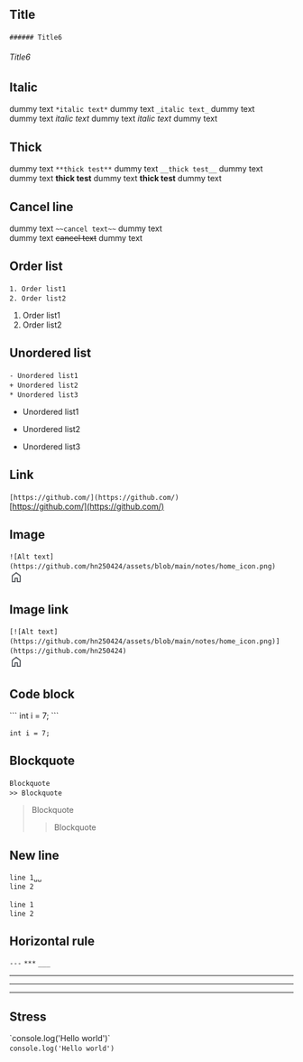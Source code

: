## Title
`###### Title6`
###### Title6

## Italic
dummy text `*italic text*` dummy text `_italic text_` dummy text  
dummy text *italic text* dummy text _italic text_ dummy text

## Thick
dummy text `**thick test**` dummy text `__thick test__` dummy text  
dummy text **thick test** dummy text __thick test__ dummy text

## Cancel line
dummy text `~~cancel text~~` dummy text  
dummy text ~~cancel text~~ dummy text

## Order list  
`1. Order list1`  
`2. Order list2`

1. Order list1
2. Order list2

## Unordered list
`- Unordered list1`  
`+ Unordered list2`  
`* Unordered list3`

- Unordered list1  
+ Unordered list2
* Unordered list3

## Link
`[https://github.com/](https://github.com/)`  
[https://github.com/](https://github.com/)  

## Image
`![Alt text](https://github.com/hn250424/assets/blob/main/notes/home_icon.png)`  
![Alt text](https://github.com/hn250424/assets/blob/main/notes/home_icon.png)

## Image link
`[![Alt text](https://github.com/hn250424/assets/blob/main/notes/home_icon.png)](https://github.com/hn250424)`  
[![Alt text](https://github.com/hn250424/assets/blob/main/notes/home_icon.png)](https://github.com/hn250424)

## Code block  
\`\`\`
int i = 7;
\`\`\`
```
int i = 7;
```

## Blockquote
`Blockquote`  
`>> Blockquote`
> Blockquote
>> Blockquote

## New line
```
line 1␣␣  
line 2

line 1  
line 2
```

## Horizontal rule
`---`
`***`
`___`
  
  
---
***
___

## Stress
\`console.log('Hello world')\`  
`console.log('Hello world')`
